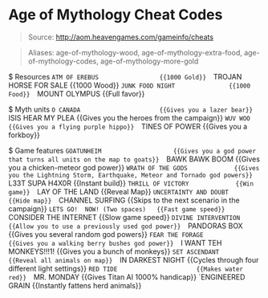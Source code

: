 # Age of Mythology Cheat Codes

> Source: http://aom.heavengames.com/gameinfo/cheats

> Aliases: age-of-mythology-wood, age-of-mythology-extra-food, age-of-mythology-codes, age-of-mythology-more-gold

$ Resources
    `ATM OF EREBUS                 {{1000 Gold}} 
    `TROJAN HORSE FOR SALE         {{1000 Wood}} 
    `JUNK FOOD NIGHT               {{1000 Food}} 
    `MOUNT OLYMPUS                 {{Full favor}} 

$ Myth units
    `O CANADA                      {{Gives you a lazer bear}} 
    `ISIS HEAR MY PLEA             {{Gives you the heroes from the campaign}} 
    `WUV WOO                       {{Gives you a flying purple hippo}} 
    `TINES OF POWER                {{Gives you a forkboy}} 

$ Game features
    `GOATUNHEIM                    {{Gives you a god power that turns all units on the map to goats}} 
    `BAWK BAWK BOOM                {{Gives you a chicken-meteor god power}} 
    `WRATH OF THE GODS             {{Gives you the Lightning Storm, Earthquake, Meteor and Tornado god powers}} 
    `L33T SUPA H4X0R               {{Instant build}} 
    `THRILL OF VICTORY             {{Win game}} 
    `LAY OF THE LAND               {{Reveal Map}} 
    `UNCERTAINTY AND DOUBT         {{Hide map}} 
    `CHANNEL SURFING               {{Skips to the next scenario in the campaign}} 
    `LETS GO!  NOW! (Two spaces)   {{Fast game speed}} 
    `CONSIDER THE INTERNET         {{Slow game speed}} 
    `DIVINE INTERVENTION           {{Allow you to use a previously used god power}} 
    `PANDORAS BOX                  {{Gives you several random god powers}} 
    `FEAR THE FORAGE               {{Gives you a walking berry bushes god power}} 
    `I WANT TEH MONKEYS!!!1!       {{Gives you a bunch of monkeys}} 
    `SET ASCENDANT                 {{Reveal all animals on map}} 
    `IN DARKEST NIGHT              {{Cycles through four different light settings}} 
    `RED TIDE                      {{Makes water red}} 
    `MR. MONDAY                    {{Gives Titan AI 1000% handicap}} 
    `ENGINEERED GRAIN              {{Instantly fattens herd animals}} 

